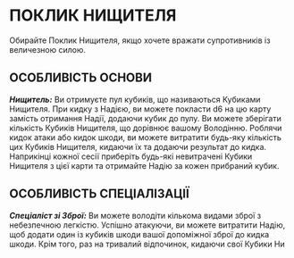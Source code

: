 ﻿# ПОКЛИК НИЩИТЕЛЯ

Обирайте Поклик Нищителя, якщо хочете вражати супротивників із величезною силою.

## ОСОБЛИВІСТЬ ОСНОВИ

***Нищитель:*** Ви отримуєте пул кубиків, що називаються Кубиками Нищителя. При кидку з Надією, ви можете покласти d6 на цю карту замість отримання Надії, додаючи кубик до пулу. Ви можете зберігати кількість Кубиків Нищителя, що дорівнює вашому Володінню. Роблячи кидок атаки або кидок шкоди, ви можете витратити будь-яку кількість цих Кубиків Нищителя, кидаючи їх та додаючи результат до кидка. Наприкінці кожної сесії приберіть будь-які невитрачені Кубики Нищителя з цієї карти та отримайте Надію за кожен прибраний кубик.

## ОСОБЛИВІСТЬ СПЕЦІАЛІЗАЦІЇ

***Спеціаліст зі Зброї:*** Ви можете володіти кількома видами зброї з небезпечною легкістю. Успішно атакуючи, ви можете витратити Надію, щоб додати один із кубиків шкоди вашої допоміжної зброї до кидка шкоди. Крім того, раз на тривалий відпочинок, кидаючи свої Кубики Ни
